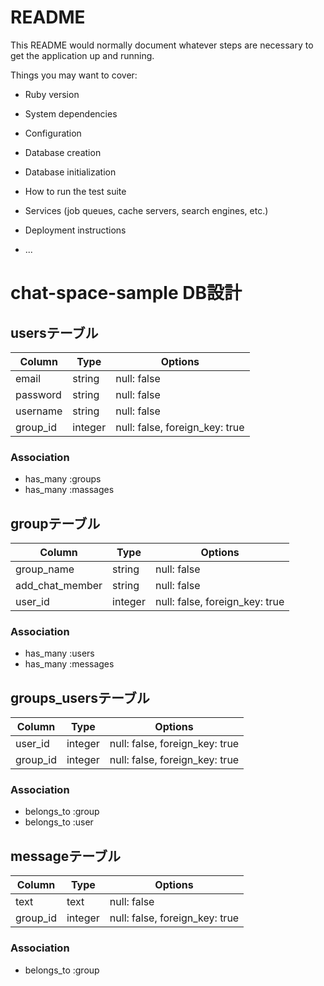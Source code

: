# README

This README would normally document whatever steps are necessary to get the
application up and running.

Things you may want to cover:

* Ruby version

* System dependencies

* Configuration

* Database creation

* Database initialization

* How to run the test suite

* Services (job queues, cache servers, search engines, etc.)

* Deployment instructions

* ...

# chat-space-sample DB設計
## usersテーブル
|Column|Type|Options|
|------|----|-------|
|email|string|null: false|
|password|string|null: false|
|username|string|null: false|
|group_id|integer|null: false, foreign_key: true|
### Association
- has_many :groups
- has_many :massages

## groupテーブル
|Column|Type|Options|
|------|----|-------|
|group_name|string|null: false|
|add_chat_member|string|null: false|
|user_id|integer|null: false, foreign_key: true|
### Association
- has_many :users
- has_many :messages

## groups_usersテーブル

|Column|Type|Options|
|------|----|-------|
|user_id|integer|null: false, foreign_key: true|
|group_id|integer|null: false, foreign_key: true|

### Association
- belongs_to :group
- belongs_to :user



## messageテーブル
|Column|Type|Options|
|------|----|-------|
|text|text|null: false|
|group_id|integer|null: false, foreign_key: true|
### Association
- belongs_to :group
